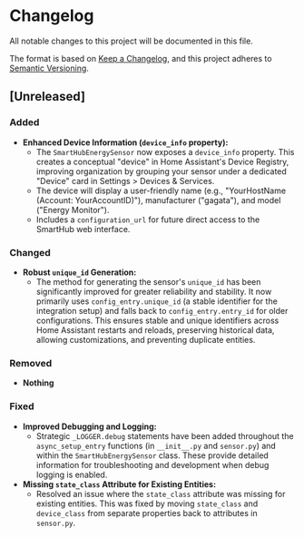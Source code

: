 # Changelog

All notable changes to this project will be documented in this file.

The format is based on [Keep a Changelog](https://keepachangelog.com/en/1.1.0/),
and this project adheres to [Semantic Versioning](https://semver.org/spec/v2.0.0.html).

## [Unreleased]

### Added
* **Enhanced Device Information (`device_info` property):**
    * The `SmartHubEnergySensor` now exposes a `device_info` property. This creates a conceptual "device" in Home Assistant's Device Registry, improving organization by grouping your sensor under a dedicated "Device" card in Settings > Devices & Services.
    * The device will display a user-friendly name (e.g., "YourHostName (Account: YourAccountID)"), manufacturer ("gagata"), and model ("Energy Monitor").
    * Includes a `configuration_url` for future direct access to the SmartHub web interface.

### Changed
* **Robust `unique_id` Generation:**
    * The method for generating the sensor's `unique_id` has been significantly improved for greater reliability and stability. It now primarily uses `config_entry.unique_id` (a stable identifier for the integration setup) and falls back to `config_entry.entry_id` for older configurations. This ensures stable and unique identifiers across Home Assistant restarts and reloads, preserving historical data, allowing customizations, and preventing duplicate entities.
### Removed
* **Nothing**
### Fixed
* **Improved Debugging and Logging:**
    * Strategic `_LOGGER.debug` statements have been added throughout the `async_setup_entry` functions (in `__init__.py` and `sensor.py`) and within the `SmartHubEnergySensor` class. These provide detailed information for troubleshooting and development when debug logging is enabled.
* **Missing `state_class` Attribute for Existing Entities:**
    * Resolved an issue where the `state_class` attribute was missing for existing entities. This was fixed by moving `state_class` and `device_class` from separate properties back to attributes in `sensor.py`.
